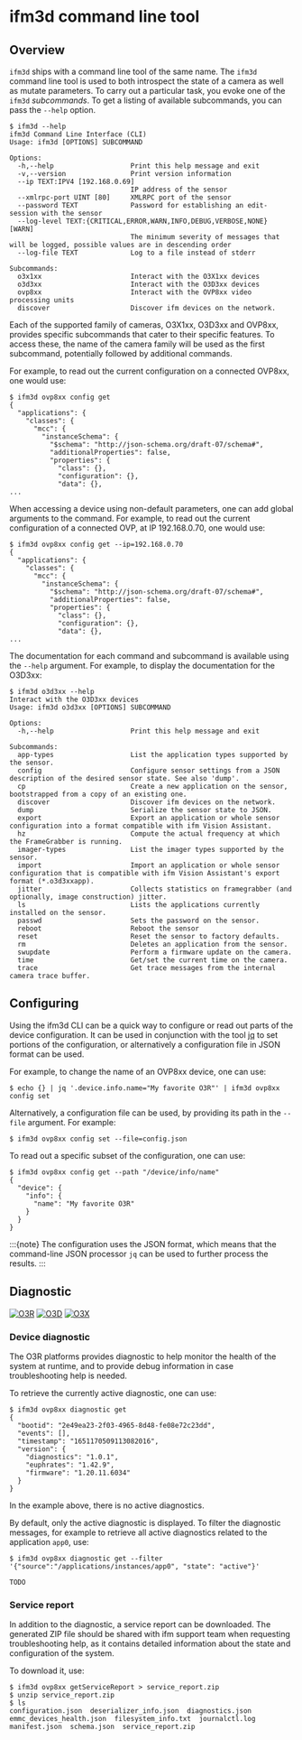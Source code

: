 
# ifm3d command line tool

## Overview

`ifm3d` ships with a command line tool of the same name. The `ifm3d` command
line tool is used to both introspect the state of a camera as well as mutate
parameters. 
To carry out a particular task, you evoke one of the `ifm3d`
*subcommands*. To get a listing of available subcommands, you can pass the
`--help` option.

```
$ ifm3d --help
ifm3d Command Line Interface (CLI)
Usage: ifm3d [OPTIONS] SUBCOMMAND

Options:
  -h,--help                   Print this help message and exit
  -v,--version                Print version information
  --ip TEXT:IPV4 [192.168.0.69] 
                              IP address of the sensor
  --xmlrpc-port UINT [80]     XMLRPC port of the sensor
  --password TEXT             Password for establishing an edit-session with the sensor
  --log-level TEXT:{CRITICAL,ERROR,WARN,INFO,DEBUG,VERBOSE,NONE} [WARN] 
                              The minimum severity of messages that will be logged, possible values are in descending order
  --log-file TEXT             Log to a file instead of stderr

Subcommands:
  o3x1xx                      Interact with the O3X1xx devices
  o3d3xx                      Interact with the O3D3xx devices
  ovp8xx                      Interact with the OVP8xx video processing units
  discover                    Discover ifm devices on the network.
```

Each of the supported family of cameras, O3X1xx, O3D3xx and OVP8xx, provides specific subcommands that cater to their specific features. 
To access these, the name of the camera family will be used as the first subcommand, potentially followed by additional commands. 

For example, to read out the current configuration on a connected OVP8xx, one would use:
```
$ ifm3d ovp8xx config get
{
  "applications": {
    "classes": {
      "mcc": {
        "instanceSchema": {
          "$schema": "http://json-schema.org/draft-07/schema#",
          "additionalProperties": false,
          "properties": {
            "class": {},
            "configuration": {},
            "data": {},
...
```

When accessing a device using non-default parameters, one can add global arguments to the command. 
For example, to read out the current configuration of a connected OVP, at IP 192.168.0.70, one would use:
```
$ ifm3d ovp8xx config get --ip=192.168.0.70
{
  "applications": {
    "classes": {
      "mcc": {
        "instanceSchema": {
          "$schema": "http://json-schema.org/draft-07/schema#",
          "additionalProperties": false,
          "properties": {
            "class": {},
            "configuration": {},
            "data": {},
...
```

The documentation for each command and subcommand is available using the `--help` argument. 
For example, to display the documentation for the O3D3xx:
```
$ ifm3d o3d3xx --help
Interact with the O3D3xx devices
Usage: ifm3d o3d3xx [OPTIONS] SUBCOMMAND

Options:
  -h,--help                   Print this help message and exit

Subcommands:
  app-types                   List the application types supported by the sensor.
  config                      Configure sensor settings from a JSON description of the desired sensor state. See also 'dump'.
  cp                          Create a new application on the sensor, bootstrapped from a copy of an existing one.
  discover                    Discover ifm devices on the network.
  dump                        Serialize the sensor state to JSON.
  export                      Export an application or whole sensor configuration into a format compatible with ifm Vision Assistant.
  hz                          Compute the actual frequency at which the FrameGrabber is running.
  imager-types                List the imager types supported by the sensor.
  import                      Import an application or whole sensor configuration that is compatible with ifm Vision Assistant's export format (*.o3d3xxapp).
  jitter                      Collects statistics on framegrabber (and optionally, image construction) jitter.
  ls                          Lists the applications currently installed on the sensor.
  passwd                      Sets the password on the sensor.
  reboot                      Reboot the sensor
  reset                       Reset the sensor to factory defaults.
  rm                          Deletes an application from the sensor.
  swupdate                    Perform a firmware update on the camera. 
  time                        Get/set the current time on the camera.
  trace                       Get trace messages from the internal camera trace buffer.
```

## Configuring

Using the ifm3d CLI can be a quick way to configure or read out parts of the device configuration.
It can be used in conjunction with the tool [jq](https://jqlang.org/) to set portions of the configuration, or alternatively a configuration file in JSON format can be used.

For example, to change the name of an OVP8xx device, one can use:
```
$ echo {} | jq '.device.info.name="My favorite O3R"' | ifm3d ovp8xx config set
```

Alternatively, a configuration file can be used, by providing its path in the `--file` argument.
For example:
```
$ ifm3d ovp8xx config set --file=config.json
```

To read out a specific subset of the configuration, one can use:
```
$ ifm3d ovp8xx config get --path "/device/info/name"
{
  "device": {
    "info": {
      "name": "My favorite O3R"
    }
  }
}
```

:::{note}
The configuration uses the JSON format, which means that the command-line JSON processor `jq` can be used to further process the results.
:::

## Diagnostic

[![O3R](https://img.shields.io/badge/O3R-green.svg)]()
[![O3D](https://img.shields.io/badge/O3D-red.svg)]()
[![O3X](https://img.shields.io/badge/O3X-red.svg)]()

### Device diagnostic

The O3R platforms provides diagnostic to help monitor the health of the system at runtime, and to provide debug information in case troubleshooting help is needed.

To retrieve the currently active diagnostic, one can use:
```
$ ifm3d ovp8xx diagnostic get
{
  "bootid": "2e49ea23-2f03-4965-8d48-fe08e72c23dd",
  "events": [],
  "timestamp": "1651170509113082016",
  "version": {
    "diagnostics": "1.0.1",
    "euphrates": "1.42.9",
    "firmware": "1.20.11.6034"
  }
}
```
In the example above, there is no active diagnostics.

By default, only the active diagnostic is displayed. To filter the diagnostic messages, for example to retrieve all active diagnostics related to the application `app0`, use:
```
$ ifm3d ovp8xx diagnostic get --filter '{"source":"/applications/instances/app0", "state": "active"}'

TODO
```
### Service report
In addition to the diagnostic, a service report can be downloaded. 
The generated ZIP file should be shared with ifm support team when requesting troubleshooting help, as it contains detailed information about the state and configuration of the system.

To download it, use:
```
$ ifm3d ovp8xx getServiceReport > service_report.zip
$ unzip service_report.zip
$ ls
configuration.json  deserializer_info.json  diagnostics.json  emmc_devices_health.json  filesystem_info.txt  journalctl.log  manifest.json  schema.json  service_report.zip
```